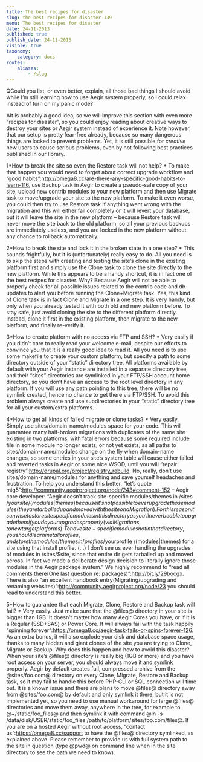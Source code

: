 ```yaml
---
title: The best recipes for disaster
slug: the-best-recipes-for-disaster-139
menu: The best recipes for disaster
date: 24-11-2013
published: true
publish_date: 24-11-2013
visible: true
taxonomy:
    category: docs
routes:
    aliases:
        - /slug
---
```


<a name="disaster-q"></a>

QCould you list, or even better, explain, all those bad things I should avoid while I’m still learning how to use Aegir system properly, so I could relax instead of turn on my panic mode?

<a name="disaster-a"></a>

AIt is probably a good idea, so we will improve this section with even more “recipes for disaster”, so you could enjoy reading about creative ways to destroy your sites or Aegir system instead of experience it. Note however, that our setup is pretty fear-free already, because so many dangerous things are locked to prevent problems. Yet, it is still possible for _creative_ new users to cause serious problems, even by not following best practices published in our library.

<a name="fail-a"></a>

1*How to break the site so even the Restore task will not help? * To make that happen you would need to forget about correct upgrade workflow and “good habits”:http://omega8.cc/are-there-any-specific-good-habits-to-learn-116, use Backup task in Aegir to create a pseudo-safe copy of your site, upload new contrib modules to your new platform and then use Migrate task to move/upgrade your site to the new platform. To make it even worse, you could then try to use Restore task if anything went wrong with the migration and this will either fail completely or it will revert your database, but it will leave the site in the new platform – because Restore task will never move the site back to the old platform, so all your previous backups are immediately useless, and you are locked in the new platform without any chance to rollback automatically.

<a name="fail-b"></a>

2*How to break the site and lock it in the broken state in a one step? * This sounds frightfully, but it is (unfortunately) really easy to do. All you need is to skip the steps with creating and testing the site’s clone in the existing platform first and simply use the Clone task to clone the site directly to the new platform. While this appears to be a handy shortcut, it is in fact one of the best recipes for disaster. Why? Because Aegir will not be able to properly check for all possible issues related to the contrib code and db updates to alert you before running the Clone+Migrate task. Yes, this kind of Clone task is in fact Clone and Migrate in a one step. It is very handy, but only when you already tested it with both old and new platform before. To stay safe, just avoid cloning the site to the different platform directly. Instead, clone it first in the existing platform, then migrate to the new platform, and finally re-verify it.

<a name="fail-c"></a>

3*How to create platform with no access via FTP and SSH? * Very easily if you didn’t care to really read your welcome e-mail, despite our efforts to convince you that it is a really good idea to read it. All you need is to use some makefile to create your custom platform, but specify a path to some directory outside of your “static” directory tree. All platforms available by default with your Aegir instance are installed in a separate directory tree, and their “sites” directories are symlinked in your FTP/SSH account home directory, so you don’t have an access to the root level directory in any platform. If you will use any path pointing to this tree, there will be no symlink created, hence no chance to get there via FTP/SSH. To avoid this problem always create and use subdirectories in your “static” directory tree for all your custom/extra platforms.

<a name="fail-e"></a>

4*How to get all kinds of failed migrate or clone tasks? * Very easily. Simply use sites/domain-name/modules space for your code. This will guarantee many half-broken migrations with duplicates of the same site existing in two platforms, with fatal errors because some required include file in some module no longer exists, or not yet exists, as all paths to sites/domain-name/modules change on the fly when domain-name changes, so some entries in your site’s system table will cause either failed and reverted tasks in Aegir or some nice WSOD, until you will “repair registry”:http://drupal.org/project/registry_rebuild. No, really, don’t use sites/domain-name/modules for anything and save yourself headaches and frustration. To help you understand this better, “let’s quote mig5”:http://community.aegirproject.org/node/243#comment-152 – Aegir core developer: “Aegir doesn’t track site-specific modules/themes in /sites /$yoursite /(modules|themes) because it’s not possible to ever upgrade those modules (they are tarballed up and moved with the site on a Migration). For this reason it’s unwise to store site specific modules in this directory as you’ll never be able to upgrade them if you do your upgrades properly (via Migrations, to new target platforms). To have site-specific modules not in that directory, you should learn install profiles, and store the modules/themes in /profiles /$yourprofile /(modules|themes) for a site using that install profile. (…) I don’t see us ever handling the upgrades of modules in /sites/$site, since that entire dir gets tarballed up and moved across. In fact we made a deliberate design decision to literally ignore those modules in the Aegir package system.” We highly recommend to “read all comments there(One last question re: packages)”:http://bit.ly/29bocgx. There is also “an excellent handbook entry(Migrating/upgrading and renaming websites)”:http://community.aegirproject.org/node/23 you should read to understand this better.

<a name="fail-f"></a>

5*How to guarantee that each Migrate, Clone, Restore and Backup task will fail? * Very easily. Just make sure that the @files@ directory in your site is bigger than 1GB. It doesn’t matter how many Aegir Cores you have, or if it is a Regular (SSD+SAS) or Power Core. It will always fail with the task happily “spinning forever”:https://omega8.cc/aegir-task-fails-or-spins-forever-126. As an extra bonus, it will also explode your disk and database space usage, thanks to many hidden and giant clones of the site you are trying to Clone, Migrate or Backup. Why does this happen and how to avoid this disaster? When your site’s @files@ directory is really big (1GB or more) and you have root access on your server, you should always move it and symlink properly. Aegir by default creates full, compressed archive from the @sites/foo.com@ directory on every Clone, Migrate, Restore and Backup task, so it may fail to handle this before PHP-CLI or SQL connection will time out. It is a known issue and there are plans to move @files@ directory away from @sites/foo.com@ by default and only symlink it there, but it is not implemented yet, so you need to use manual workaround for large @files@ directories and move them away, anywhere in the tree, for example to @~/static/foo_files@ and then symlink it with command @ln -s /data/disk/USER/static/foo_files /path/to/platform/sites/foo.com/files@. If you are on a hosted Aegir without root access, “contact us”:https://omega8.cc/support to have the @files@ directory symlinked, as explained above. Please remember to provide us with full system path to the site in question (type @pwd@ on command line when in the site directory to see the path we need to know).